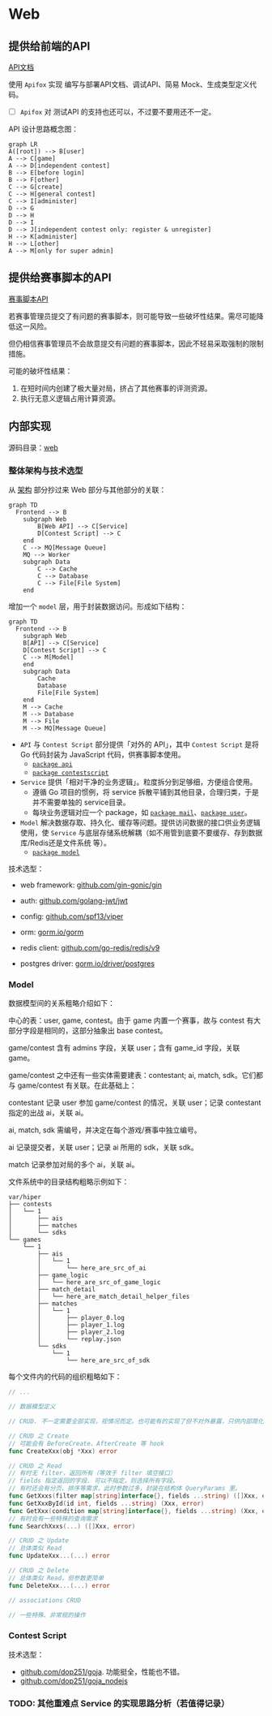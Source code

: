 # Web

## 提供给前端的API

[API文档](https://hiper-backend.apifox.cn)

使用 `Apifox` 实现 编写与部署API文档、调试API、简易 Mock、生成类型定义代码。

- [ ] `Apifox` 对 测试API 的支持也还可以，不过要不要用还不一定。

API 设计思路概念图：

```mermaid
graph LR
A([root]) --> B[user]
A --> C[game]
A --> D[independent contest]
B --> E[before login]
B --> F[other]
C --> G[create]
C --> H[general contest]
C --> I[administer]
D --> G
D --> H
D --> I
D --> J[independent contest only: register & unregister]
H --> K[administer]
H --> L[other]
A --> M[only for super admin]
```

## 提供给赛事脚本的API

[赛事脚本API](/user/local-admin/contest-script.md)

若赛事管理员提交了有问题的赛事脚本，则可能导致一些破坏性结果。需尽可能降低这一风险。

但仍相信赛事管理员不会故意提交有问题的赛事脚本，因此不轻易采取强制的限制措施。

可能的破坏性结果：

1. 在短时间内创建了极大量对局，挤占了其他赛事的评测资源。
2. 执行无意义逻辑占用计算资源。

## 内部实现

源码目录：[web](https://github.com/THUAI-ssast/hiper-backend/tree/main/web)

### 整体架构与技术选型

从 [架构](arch.zh.md) 部分抄过来 Web 部分与其他部分的关联：

```mermaid
graph TD
  Frontend --> B
    subgraph Web
		B[Web API] --> C[Service]
		D[Contest Script] --> C
    end
    C --> MQ[Message Queue]
    MQ --> Worker
    subgraph Data
		C --> Cache
		C --> Database
		C --> File[File System]
    end
```

增加一个 `model` 层，用于封装数据访问。形成如下结构：

```mermaid
graph TD
  Frontend --> B
    subgraph Web
    B[API] --> C[Service]
    D[Contest Script] --> C
	C --> M[Model]
    end
    subgraph Data
    	Cache
    	Database
    	File[File System]
    end
	M --> Cache
	M --> Database
	M --> File
    M --> MQ[Message Queue]
```

- `API` 与 `Contest Script` 部分提供「对外的 API」，其中 `Contest Script` 是将 Go 代码封装为 JavaScript 代码，供赛事脚本使用。
    - [`package api`](https://github.com/THUAI-ssast/hiper-backend/tree/main/web/api)
    - [`package contestscript`](https://github.com/THUAI-ssast/hiper-backend/tree/main/web/contestscript)
- `Service` 提供「相对干净的业务逻辑」。粒度拆分到足够细，方便组合使用。
    - 遵循 Go 项目的惯例，将 service 拆散平铺到其他目录，合理归类，于是并不需要单独的 service目录。
    - 每块业务逻辑对应一个 package，如 [`package mail`](https://github.com/THUAI-ssast/hiper-backend/tree/main/web/mail)、[`package user`](https://github.com/THUAI-ssast/hiper-backend/tree/main/web/user)。
- `Model` 解决数据存取、持久化、缓存等问题。提供访问数据的接口供业务逻辑使用，使 `Service` 与底层存储系统解耦（如不用管到底要不要缓存、存到数据库/Redis还是文件系统 等）。
    - [`package model`](https://github.com/THUAI-ssast/hiper-backend/tree/main/web/model)

技术选型：

- web framework: [github.com/gin-gonic/gin](https://github.com/gin-gonic/gin)
- auth: [github.com/golang-jwt/jwt](https://github.com/golang-jwt/jwt)

- config: [github.com/spf13/viper](https://github.com/spf13/viper)

- orm: [gorm.io/gorm](https://gorm.io/gorm)
- redis client: [github.com/go-redis/redis/v9](https://github.com/go-redis/redis/v9) 

- postgres driver: [gorm.io/driver/postgres](https://gorm.io/driver/postgres)

### Model

数据模型间的关系粗略介绍如下：

中心的表：user, game, contest。由于 game 内置一个赛事，故与 contest 有大部分字段是相同的，这部分抽象出 base contest。

game/contest 含有 admins 字段，关联 user；含有 game_id 字段，关联 game。

game/contest 之中还有一些实体需要建表：contestant; ai, match, sdk。它们都与 game/contest 有关联。在此基础上：

contestant 记录 user 参加 game/contest 的情况，关联 user；记录 contestant 指定的出战 ai，关联 ai。

ai, match, sdk 需编号，并决定在每个游戏/赛事中独立编号。

ai 记录提交者，关联 user；记录 ai 所用的 sdk，关联 sdk。

match 记录参加对局的多个 ai，关联 ai。

文件系统中的目录结构粗略示例如下：

```text
var/hiper
├── contests
│   └── 1
│       ├── ais
│       ├── matches
│       └── sdks
└── games
    └── 1
        ├── ais
        │   └── 1
        │       └── here_are_src_of_ai
        ├── game_logic
        │   └── here_are_src_of_game_logic
        ├── match_detail
        │   └── here_are_match_detail_helper_files
        ├── matches
        │   └── 1
        │       ├── player_0.log
        │       ├── player_1.log
        │       ├── player_2.log
        │       └── replay.json
        └── sdks
            └── 1
                └── here_are_src_of_sdk
```

每个文件内的代码的组织粗略如下：

```go
// ...

// 数据模型定义

// CRUD. 不一定需要全部实现，视情况而定。也可能有的实现了但不对外暴露，只供内部简化代码。

// CRUD 之 Create
// 可能会有 BeforeCreate、AfterCreate 等 hook
func CreateXxx(obj *Xxx) error

// CRUD 之 Read
// 有时无 filter，返回所有（等效于 filter 填空接口）
// fields 指定返回的字段. 可以不指定，则选择所有字段。
// 有时还会有分页、排序等需求，此时参数过多，封装在结构体 QueryParams 里。
func GetXxxs(filter map[string]interface{}, fields ...string) ([]Xxx, error)
func GetXxxById(id int, fields ...string) (Xxx, error)
func GetXxx(condition map[string]interface{}, fields ...string) (Xxx, error)
// 有时会有一些特殊的查询需求
func SearchXxxs(...) ([]Xxx, error)

// CRUD 之 Update
// 总体类似 Read
func UpdateXxx...(...) error

// CRUD 之 Delete
// 总体类似 Read，但参数更简单
func DeleteXxx...(...) error

// associations CRUD

// 一些特殊、非常规的操作
```

### Contest Script

技术选型：

- [github.com/dop251/goja](https://github.com/dop251/goja). 功能挺全，性能也不错。
- [github.com/dop251/goja_nodejs](https://github.com/dop251/goja_nodejs)

### TODO: 其他重难点 Service 的实现思路分析（若值得记录）
